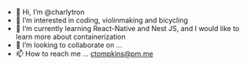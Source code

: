 - 👋  Hi, I’m @charlytron
- 👀  I’m interested in coding, violinmaking and bicycling
- 🌱  I’m currently learning React-Native and Nest JS, and I would like to learn more about containerization
- 💞️  I’m looking to collaborate on ...
- 📫  How to reach me ... ctompkins@pm.me

<!---
charlytron/charlytron is a ✨ special ✨ repository because its `README.md` (this file) appears on your GitHub profile.
You can click the Preview link to take a look at your changes.
--->
